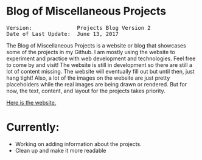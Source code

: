 # Blog of Miscellaneous Projects
<pre>
Version:              Projects Blog Version 2
Date of Last Update:  June 13, 2017
</pre>


The Blog of Miscellaneous Projects is a website or blog that showcases some of the projects in my Github. I am mostly using the website to experiment and practice with web development and technologies. Feel free to come by and visit! The website is still in development so there are still a lot of content missing. The website will eventually fill out but until then, just hang tight! Also, a lot of the images on the website are just pretty placeholders while the real images are being drawn or rendered. But for now, the text, content, and layout for the projects takes priority.

<a href="https://dmctruong.github.io/Projects-Blog/index.html">Here is the website.</a>

# Currently: 
- Working on adding information about the projects.
- Clean up and make it more readable







